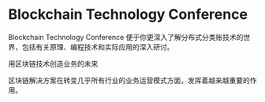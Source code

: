 # 

# Blockchain Technology Conference

Blockchain Technology Conference 便于你更深入了解分布式分类账技术的世界，包括有关原理、编程技术和实际应用的深入研讨。

用区块链技术创造业务的未来

区块链解决方案在转变几乎所有行业的业务运营模式方面，发挥着越来越重要的作用。



